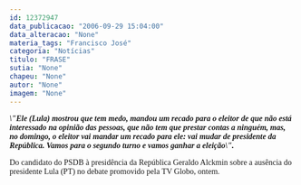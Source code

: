 ```yaml
---
id: 12372947
data_publicacao: "2006-09-29 15:04:00"
data_alteracao: "None"
materia_tags: "Francisco José"
categoria: "Notícias"
titulo: "FRASE"
sutia: "None"
chapeu: "None"
autor: "None"
imagem: "None"
---
```

<p><P><EM><STRONG><FONT face=Verdana>\"Ele (Lula) mostrou que tem medo, mandou um recado para o eleitor de que não está interessado na opinião das pessoas, que não tem que prestar contas a ninguém, mas, no domingo, o eleitor vai mandar um recado para ele: vai mudar de presidente da República. Vamos para o segundo turno e vamos ganhar a eleição\".</FONT></STRONG></EM></P></p>
<p><P><FONT face=Verdana>Do candidato do PSDB à&nbsp;presidência da República Geraldo Alckmin sobre a ausência do presidente Lula (PT) no debate promovido pela TV Globo, ontem. </FONT></P> </p>
